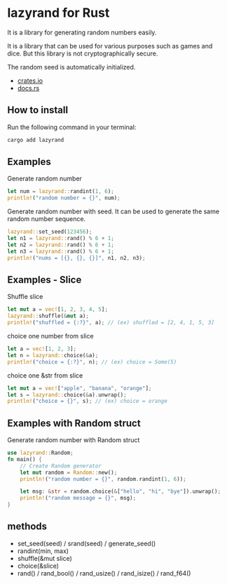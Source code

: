 # lazyrand for Rust

It is a library for generating random numbers easily.

It is a library that can be used for various purposes such as games and dice.
But this library is not cryptographically secure.

The random seed is automatically initialized.

- [crates.io](https://crates.io/crates/lazyrand)
- [docs.rs](https://docs.rs/lazyrand)

## How to install

Run the following command in your terminal:

```sh
cargo add lazyrand
```

## Examples

Generate random number

```rust
let num = lazyrand::randint(1, 6);
println!("random number = {}", num);
```

Generate random number with seed.
It can be used to generate the same random number sequence.

```rust
lazyrand::set_seed(123456);
let n1 = lazyrand::rand() % 6 + 1;
let n2 = lazyrand::rand() % 6 + 1;
let n3 = lazyrand::rand() % 6 + 1;
println!("nums = [{}, {}, {}]", n1, n2, n3);
```

## Examples - Slice

Shuffle slice

```rust
let mut a = vec![1, 2, 3, 4, 5];
lazyrand::shuffle(&mut a);
println!("shuffled = {:?}", a); // (ex) shuffled = [2, 4, 1, 5, 3]
```

choice one number from slice

```rust
let a = vec![1, 2, 3];
let n = lazyrand::choice(&a);
println!("choice = {:?}", n); // (ex) choice = Some(5)
```

choice one &str from slice

```rust
let mut a = vec!["apple", "banana", "orange"];
let s = lazyrand::choice(&a).unwrap();
println!("choice = {}", s); // (ex) choice = orange
```

## Examples with Random struct

Generate random number with Random struct

```rust
use lazyrand::Random;
fn main() {
    // Create Random generator
    let mut random = Random::new();
    println!("random number = {}", random.randint(1, 6));

    let msg: &str = random.choice(&["hello", "hi", "bye"]).unwrap();
    println!("random message = {}", msg);
}
```

## methods

- set_seed(seed) / srand(seed) / generate_seed()
- randint(min, max)
- shuffle(&mut slice)
- choice(&slice)
- rand() / rand_bool() / rand_usize() / rand_isize() / rand_f64()


